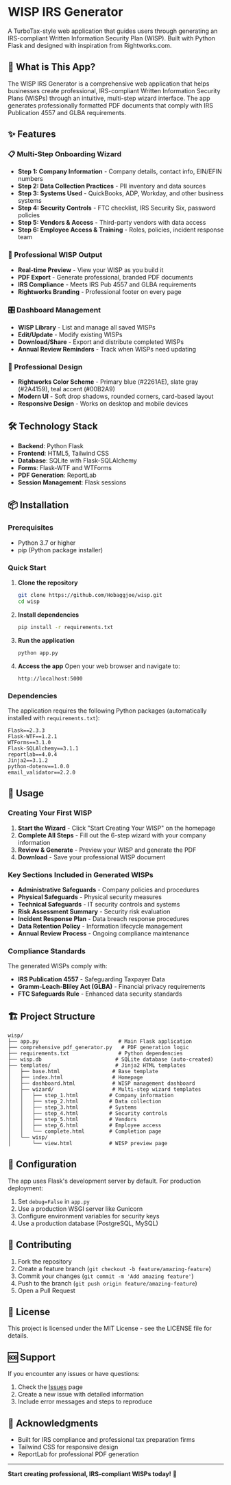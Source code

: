 # WISP IRS Generator

A TurboTax-style web application that guides users through generating an IRS-compliant Written Information Security Plan (WISP). Built with Python Flask and designed with inspiration from Rightworks.com.

## 🎯 What is This App?

The WISP IRS Generator is a comprehensive web application that helps businesses create professional, IRS-compliant Written Information Security Plans (WISPs) through an intuitive, multi-step wizard interface. The app generates professionally formatted PDF documents that comply with IRS Publication 4557 and GLBA requirements.

## ✨ Features

### 📋 Multi-Step Onboarding Wizard
- **Step 1: Company Information** - Company details, contact info, EIN/EFIN numbers
- **Step 2: Data Collection Practices** - PII inventory and data sources
- **Step 3: Systems Used** - QuickBooks, ADP, Workday, and other business systems
- **Step 4: Security Controls** - FTC checklist, IRS Security Six, password policies
- **Step 5: Vendors & Access** - Third-party vendors with data access
- **Step 6: Employee Access & Training** - Roles, policies, incident response team

### 📄 Professional WISP Output
- **Real-time Preview** - View your WISP as you build it
- **PDF Export** - Generate professional, branded PDF documents
- **IRS Compliance** - Meets IRS Pub 4557 and GLBA requirements
- **Rightworks Branding** - Professional footer on every page

### 🎛️ Dashboard Management
- **WISP Library** - List and manage all saved WISPs
- **Edit/Update** - Modify existing WISPs
- **Download/Share** - Export and distribute completed WISPs
- **Annual Review Reminders** - Track when WISPs need updating

### 🎨 Professional Design
- **Rightworks Color Scheme** - Primary blue (#2261AE), slate gray (#2A4159), teal accent (#00B2A9)
- **Modern UI** - Soft drop shadows, rounded corners, card-based layout
- **Responsive Design** - Works on desktop and mobile devices

## 🛠️ Technology Stack

- **Backend**: Python Flask
- **Frontend**: HTML5, Tailwind CSS
- **Database**: SQLite with Flask-SQLAlchemy
- **Forms**: Flask-WTF and WTForms
- **PDF Generation**: ReportLab
- **Session Management**: Flask sessions

## 📦 Installation

### Prerequisites
- Python 3.7 or higher
- pip (Python package installer)

### Quick Start

1. **Clone the repository**
   ```bash
   git clone https://github.com/Hobaggjoe/wisp.git
   cd wisp
   ```

2. **Install dependencies**
   ```bash
   pip install -r requirements.txt
   ```

3. **Run the application**
   ```bash
   python app.py
   ```

4. **Access the app**
   Open your web browser and navigate to:
   ```
   http://localhost:5000
   ```

### Dependencies

The application requires the following Python packages (automatically installed with `requirements.txt`):

```
Flask==2.3.3
Flask-WTF==1.2.1
WTForms==3.1.0
Flask-SQLAlchemy==3.1.1
reportlab==4.0.4
Jinja2==3.1.2
python-dotenv==1.0.0
email_validator==2.2.0
```

## 🚀 Usage

### Creating Your First WISP

1. **Start the Wizard** - Click "Start Creating Your WISP" on the homepage
2. **Complete All Steps** - Fill out the 6-step wizard with your company information
3. **Review & Generate** - Preview your WISP and generate the PDF
4. **Download** - Save your professional WISP document

### Key Sections Included in Generated WISPs

- **Administrative Safeguards** - Company policies and procedures
- **Physical Safeguards** - Physical security measures
- **Technical Safeguards** - IT security controls and systems
- **Risk Assessment Summary** - Security risk evaluation
- **Incident Response Plan** - Data breach response procedures
- **Data Retention Policy** - Information lifecycle management
- **Annual Review Process** - Ongoing compliance maintenance

### Compliance Standards

The generated WISPs comply with:
- **IRS Publication 4557** - Safeguarding Taxpayer Data
- **Gramm-Leach-Bliley Act (GLBA)** - Financial privacy requirements
- **FTC Safeguards Rule** - Enhanced data security standards

## 🏗️ Project Structure

```
wisp/
├── app.py                          # Main Flask application
├── comprehensive_pdf_generator.py   # PDF generation logic
├── requirements.txt                # Python dependencies
├── wisp.db                        # SQLite database (auto-created)
├── templates/                     # Jinja2 HTML templates
│   ├── base.html                 # Base template
│   ├── index.html                # Homepage
│   ├── dashboard.html            # WISP management dashboard
│   ├── wizard/                   # Multi-step wizard templates
│   │   ├── step_1.html          # Company information
│   │   ├── step_2.html          # Data collection
│   │   ├── step_3.html          # Systems
│   │   ├── step_4.html          # Security controls
│   │   ├── step_5.html          # Vendors
│   │   ├── step_6.html          # Employee access
│   │   └── complete.html        # Completion page
│   └── wisp/
│       └── view.html            # WISP preview page
```

## 🔧 Configuration

The app uses Flask's development server by default. For production deployment:

1. Set `debug=False` in `app.py`
2. Use a production WSGI server like Gunicorn
3. Configure environment variables for security keys
4. Use a production database (PostgreSQL, MySQL)

## 🤝 Contributing

1. Fork the repository
2. Create a feature branch (`git checkout -b feature/amazing-feature`)
3. Commit your changes (`git commit -m 'Add amazing feature'`)
4. Push to the branch (`git push origin feature/amazing-feature`)
5. Open a Pull Request

## 📄 License

This project is licensed under the MIT License - see the LICENSE file for details.

## 🆘 Support

If you encounter any issues or have questions:

1. Check the [Issues](https://github.com/Hobaggjoe/wisp/issues) page
2. Create a new issue with detailed information
3. Include error messages and steps to reproduce

## 🎉 Acknowledgments

- Built for IRS compliance and professional tax preparation firms
- Tailwind CSS for responsive design
- ReportLab for professional PDF generation

---

**Start creating professional, IRS-compliant WISPs today!** 🚀
